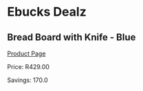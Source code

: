 
# Ebucks Dealz
## Bread Board with Knife - Blue
[Product Page](https://www.ebucks.com/web/shop/productSelected.do?prodId=1132993204&catId=1158500560)

Price: R429.00

Savings: 170.0


	